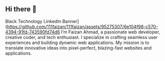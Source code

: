 ## Hi there 👋
Black Technology LinkedIn Banner](https://github.com/111faizan/111faizan/assets/95275307/6e104f98-c570-4394-91fd-743590fd74d6
I’m Faizan Ahmad, a passionate web developer, creative coder, and tech enthusiast. I specialize in crafting seamless user experiences and building dynamic web applications. My mission is to translate innovative ideas into pixel-perfect, blazing-fast websites and applications.
